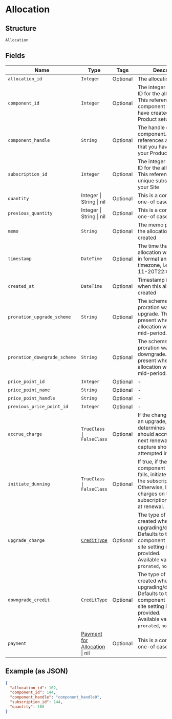 
# Allocation

## Structure

`Allocation`

## Fields

| Name | Type | Tags | Description |
|  --- | --- | --- | --- |
| `allocation_id` | `Integer` | Optional | The allocation unique id |
| `component_id` | `Integer` | Optional | The integer component ID for the allocation. This references a component that you have created in your Product setup |
| `component_handle` | `String` | Optional | The handle of the component. This references a component that you have created in your Product setup |
| `subscription_id` | `Integer` | Optional | The integer subscription ID for the allocation. This references a unique subscription in your Site |
| `quantity` | Integer \| String \| nil | Optional | This is a container for one-of cases. |
| `previous_quantity` | Integer \| String \| nil | Optional | This is a container for one-of cases. |
| `memo` | `String` | Optional | The memo passed when the allocation was created |
| `timestamp` | `DateTime` | Optional | The time that the allocation was recorded, in format and UTC timezone, i.e. 2012-11-20T22:00:37Z |
| `created_at` | `DateTime` | Optional | Timestamp indicating when this allocation was created |
| `proration_upgrade_scheme` | `String` | Optional | The scheme used if the proration was an upgrade. This is only present when the allocation was created mid-period. |
| `proration_downgrade_scheme` | `String` | Optional | The scheme used if the proration was a downgrade. This is only present when the allocation was created mid-period. |
| `price_point_id` | `Integer` | Optional | - |
| `price_point_name` | `String` | Optional | - |
| `price_point_handle` | `String` | Optional | - |
| `previous_price_point_id` | `Integer` | Optional | - |
| `accrue_charge` | `TrueClass \| FalseClass` | Optional | If the change in cost is an upgrade, this determines if the charge should accrue to the next renewal or if capture should be attempted immediately. |
| `initiate_dunning` | `TrueClass \| FalseClass` | Optional | If true, if the immediate component payment fails, initiate dunning for the subscription.<br>Otherwise, leave the charges on the subscription to pay for at renewal. |
| `upgrade_charge` | [`CreditType`](../../doc/models/credit-type.md) | Optional | The type of credit to be created when upgrading/downgrading. Defaults to the component and then site setting if one is not provided.<br>Available values: `full`, `prorated`, `none`. |
| `downgrade_credit` | [`CreditType`](../../doc/models/credit-type.md) | Optional | The type of credit to be created when upgrading/downgrading. Defaults to the component and then site setting if one is not provided.<br>Available values: `full`, `prorated`, `none`. |
| `payment` | [Payment for Allocation](../../doc/models/payment-for-allocation.md) \| nil | Optional | This is a container for one-of cases. |

## Example (as JSON)

```json
{
  "allocation_id": 102,
  "component_id": 144,
  "component_handle": "component_handle0",
  "subscription_id": 144,
  "quantity": 168
}
```

